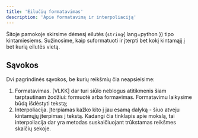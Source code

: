 ```yaml
---
title: 'Eilučių formatavimas'
description: 'Apie formatavimą ir interpoliaciją'
---
```


Šitoje pamokoje skirsime dėmesį eilutės (`string`{ lang=python }) tipo kintamiesiems. Sužinosime, kaip suformatuoti ir įterpti bet kokį kintamąjį į bet kurią eilutės vietą.

## Sąvokos

Dvi pagrindinės sąvokos, be kurių reikšmių čia neapsieisime:

1. Formatavimas. [VLKK] dar turi siūlo neblogus atitikmenis šiam tarptautinam žodžiui: formuotė arba formavimas. Formatavimu laikysime būdą išdėstyti tekstą;
2. Interpoliacija. Įterpiamas kažko kito į jau esamą dalyką - šiuo atveju kintamųjų įterpimas į tekstą. Kadangi čia tinklapis apie mokslą, tai interpoliacija dar yra metodas suskaičiuojant trūkstamas reikšmes skaičių sekoje.

